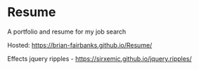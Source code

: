 # Resume
A portfolio and resume for my job search

Hosted: https://brian-fairbanks.github.io/Resume/

Effects
jquery ripples - https://sirxemic.github.io/jquery.ripples/
